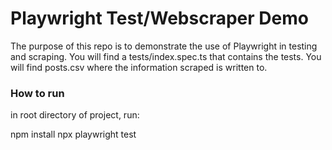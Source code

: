 # Playwright Test/Webscraper Demo
The purpose of this repo is to demonstrate the use of Playwright in testing and scraping.
You will find a tests/index.spec.ts that contains the tests. 
You will find posts.csv where the information scraped is written to.

### How to run
in root directory of project, run:

npm install
npx playwright test